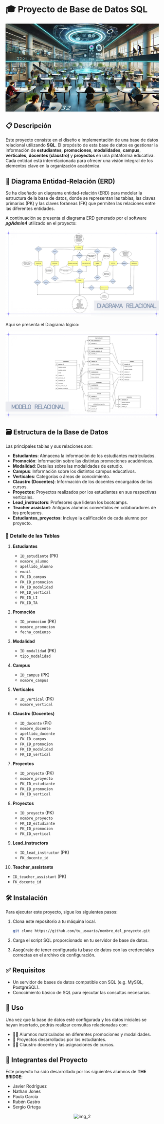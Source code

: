 # 🎓 Proyecto de Base de Datos SQL

<p align="center">
  <img src="./Imagenes/Picture1.jpg" alt="img_1"/>
</p>


## 📋 Descripción

Este proyecto consiste en el diseño e implementación de una base de datos relacional utilizando **SQL**. El propósito de esta base de datos es gestionar la información de **estudiantes**, **promociones**, **modalidades**, **campus**, **verticales**, **docentes (claustro)** y **proyectos** en una plataforma educativa. Cada entidad está interrelacionada para ofrecer una visión integral de los elementos clave en la organización académica.

## 📐 Diagrama Entidad-Relación (ERD)

Se ha diseñado un diagrama entidad-relación (ERD) para modelar la estructura de la base de datos, donde se representan las tablas, las claves primarias (PK) y las claves foráneas (FK) que permiten las relaciones entre las diferentes entidades.

A continuación se presenta el diagrama ERD generado por el software ***pgAdmin4*** utilizado en el proyecto:

<p align="center">
  <img src="./Imagenes/Diagrama_Relacional_page-0001.jpg" alt="img_1"/>  
</p>


Aqui se presenta el Diagrama lógico: 

<p align="center">
  <img src="./Imagenes/Modelo_Relacional_page-0001.jpg" alt="img_1"/>  
</p>

## 🗃️ Estructura de la Base de Datos

Las principales tablas y sus relaciones son:

- **Estudiantes**: Almacena la información de los estudiantes matriculados.
- **Promoción**: Información sobre las distintas promociones académicas.
- **Modalidad**: Detalles sobre las modalidades de estudio.
- **Campus**: Información sobre los distintos campus educativos.
- **Verticales**: Categorías o áreas de conocimiento.
- **Claustro (Docentes)**: Información de los docentes encargados de los cursos.
- **Proyectos**: Proyectos realizados por los estudiantes en sus respectivas verticales.
- **Lead_instructors**: Profesores que lideran los bootcamps.
- **Teacher assistant**: Antiguos alumnos convertidos en colaboradores de los profesores.
- **Estudiantes_proyectos**: Incluye la calificación de cada alumno por proyecto.

### 📑 Detalle de las Tablas

1. **Estudiantes**  
   - `ID_estudiante` (PK)
   - `nombre_alumno`
   - `apellido_alumno`
   - `email`
   - `FK_ID_campus`
   - `FK_ID_promocion`
   - `FK_ID_modalidad`
   - `FK_ID_vertical`
   - `FK_ID_LI`
   - `FK_ID_TA`

2. **Promoción**
   - `ID_promocion` (PK)
   - `nombre_promocion`
   - `fecha_comienzo`

3. **Modalidad**
   - `ID_modalidad` (PK)
   - `tipo_modalidad`

4. **Campus**
   - `ID_campus` (PK)
   - `nombre_campus`

5. **Verticales**
   - `ID_vertical` (PK)
   - `nombre_vertical`

6. **Claustro (Docentes)**
   - `ID_docente` (PK)
   - `nombre_docente`
   - `apellido_docente`
   - `FK_ID_campus`
   - `FK_ID_promocion`
   - `FK_ID_modalidad`
   - `FK_ID_vertical`

7. **Proyectos**
   - `ID_proyecto` (PK)
   - `nombre_proyecto`
   - `FK_ID_estudiante`
   - `FK_ID_promocion`
   - `FK_ID_vertical`

8. **Proyectos**
   - `ID_proyecto` (PK)
   - `nombre_proyecto`
   - `FK_ID_estudiante`
   - `FK_ID_promocion`
   - `FK_ID_vertical`

9. **Lead_instructors**
   - `ID_lead_instructor` (PK)
   - `FK_docente_id`

10. **Teacher_assistants**
   - `ID_teacher_assistant` (PK)
   - `FK_docente_id`

## 🛠️ Instalación

Para ejecutar este proyecto, sigue los siguientes pasos:

1. Clona este repositorio a tu máquina local.
   ```bash
   git clone https://github.com/tu_usuario/nombre_del_proyecto.git
2. Carga el script SQL proporcionado en tu servidor de base de datos.

3. Asegúrate de tener configurada tu base de datos con las credenciales correctas en el archivo de configuración.

## ✅ Requisitos
- Un servidor de bases de datos compatible con SQL (e.g. MySQL, PostgreSQL).
- Conocimiento básico de SQL para ejecutar las consultas necesarias.

## 🚀 Uso
Una vez que la base de datos esté configurada y los datos iniciales se hayan insertado, podrás realizar consultas relacionadas con:

- 👨‍🎓 Alumnos matriculados en diferentes promociones y modalidades.
- 📝 Proyectos desarrollados por los estudiantes.
- 👩‍🏫 Claustro docente y las asignaciones de cursos.

## 👥 Integrantes del Proyecto
Este proyecto ha sido desarrollado por los siguientes alumnos de **THE BRIDGE**:

- Javier Rodríguez
- Nathan Jones
- Paula García
- Rubén Castro
- Sergio Ortega

<p align="center">
  <img src="./Imagenes/Picture2.png" alt="img_2"/>
</p>
